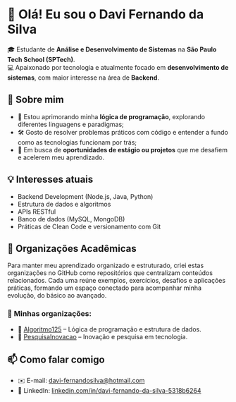 # 👋 Olá! Eu sou o Davi Fernando da Silva

🎓 Estudante de **Análise e Desenvolvimento de Sistemas** na **São Paulo Tech School (SPTech)**.  
💻 Apaixonado por tecnologia e atualmente focado em **desenvolvimento de sistemas**, com maior interesse na área de **Backend**.


## 🚀 Sobre mim

  - 🧠 Estou aprimorando minha **lógica de programação**, explorando diferentes linguagens e paradigmas;
  - 🛠️ Gosto de resolver problemas práticos com código e entender a fundo como as tecnologias funcionam por trás;
  - 🔎 Em busca de **oportunidades de estágio ou projetos** que me desafiem e acelerem meu aprendizado.

## 💡 Interesses atuais

  - Backend Development (Node.js, Java, Python)
  - Estrutura de dados e algoritmos
  - APIs RESTful
  - Banco de dados (MySQL, MongoDB)
  - Práticas de Clean Code e versionamento com Git

## 🏫 Organizações Acadêmicas  

  Para manter meu aprendizado organizado e estruturado, criei estas organizações no GitHub como repositórios que centralizam conteúdos relacionados. Cada uma reúne exemplos, exercícios, desafios e aplicações práticas, formando um espaço conectado para acompanhar minha evolução, do básico ao avançado.  

  ### 📌 **Minhas organizações:**  
  - 🔗 [Algoritmo125](https://github.com/Algoritimo125) – Lógica de programação e estrutura de dados.  
  - 🔗 [PesquisaInovacao](https://github.com/PesquisaInovacao) – Inovação e pesquisa em tecnologia.  


## 📫 Como falar comigo

  - ✉️ E-mail: [davi-fernandosilva@hotmail.com](mailto:davi-fernandosilva@hotmail.com)  
  - 💼 LinkedIn: [linkedin.com/in/davi-fernando-da-silva-5318b6264](https://www.linkedin.com/in/davi-fernando-da-silva-5318b6264)


